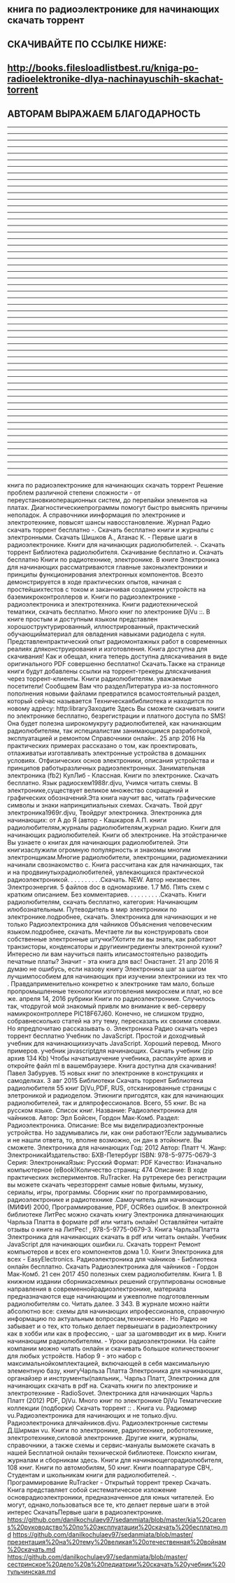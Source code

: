 книга по радиоэлектронике для начинающих скачать торрент
--------------------------------------------------
СКАЧИВАЙТЕ ПО ССЫЛКЕ НИЖЕ:
--------------------------------------------------
http://books.filesloadlistbest.ru/kniga-po-radioelektronike-dlya-nachinayuschih-skachat-torrent
--------------------------------------------------
АВТОРАМ ВЫРАЖАЕМ БЛАГОДАРНОСТЬ
--------------------------------------------------
--------------------------------------------------
--------------------------------------------------
--------------------------------------------------
--------------------------------------------------
--------------------------------------------------
--------------------------------------------------
--------------------------------------------------
--------------------------------------------------
--------------------------------------------------
--------------------------------------------------
--------------------------------------------------
--------------------------------------------------
--------------------------------------------------
--------------------------------------------------
--------------------------------------------------
--------------------------------------------------
--------------------------------------------------
--------------------------------------------------
--------------------------------------------------
--------------------------------------------------
--------------------------------------------------
--------------------------------------------------
--------------------------------------------------
--------------------------------------------------
--------------------------------------------------
--------------------------------------------------
--------------------------------------------------
--------------------------------------------------
--------------------------------------------------
--------------------------------------------------
--------------------------------------------------
--------------------------------------------------
--------------------------------------------------
--------------------------------------------------
--------------------------------------------------
--------------------------------------------------
--------------------------------------------------
--------------------------------------------------
--------------------------------------------------
--------------------------------------------------
--------------------------------------------------
--------------------------------------------------
--------------------------------------------------
--------------------------------------------------
--------------------------------------------------
--------------------------------------------------
--------------------------------------------------
--------------------------------------------------
--------------------------------------------------
--------------------------------------------------
--------------------------------------------------
--------------------------------------------------
--------------------------------------------------
--------------------------------------------------
книга по радиоэлектронике для начинающих скачать торрент Решение проблем различной степени сложности - от переустановкиоперационных систем, до перепайки элементов на платах. Диагностическиепрограммы помогут быстро выяснять причины неполадок. А справочники иинформация по электронике и электротехнике, повысят шансы навосстановление. Журнал Радио скачать торрент бесплатно -. Скачать бесплатно книги и журналы с электронными. Скачать Шишков А., Атанас К. - Первые шаги в радиоэлектронике. Книги для начинающих радиолюбителей. -. Скачать торрент Библиотека радиолюбителя. Скачивание бесплатно и. Скачать бесплатно Книги по радиотехнике, электронике. В книге Электроника для начинающих рассматриваются главные законыэлектроники и принципы функционирования электронных компонентов. Всеэто демонстрируется в ходе практических опытов, начиная с простейшихтестов с током и заканчивая созданием устройств на баземикроконтроллеров и. Книги по радиоэлектронике - радиоэлектроника и электротехника. Книги радиотехнической тематики, скачать бесплатно. Много книг по электронике DjVu ::. В книге простым и доступным языком представлен хорошоструктурированный, иллюстрированный, практический обучающийматериал для овладения навыками радиодела с нуля. Представленпрактический опыт радиомонтажных работ в современных реалиях  дляконструирования и изготовления. Книга доступна для скачивания! Как и обещал, книга теперь доступна дляскачивания в виде оригинального PDF совершенно бесплатно! Скачать.Также на странице книги будут добавлены ссылки на торрент-трекеры дляскачивания через торрент-клиенты. Книги радиолюбителям. уважаемые посетители! Сообщаем Вам что разделЛитература из-за постоянного пополнения новыми файлами превратился всамостоятельный раздел, который сейчас называется Техническаябиблиотека и находится по новому адресу: http:libraryЗаходите
Здесь Вы сможете скачивать книги по электронике бесплатно, безрегистрации и платного доступа по SMS!  Она будет полезна широкомукругу радиолюбителей, как начинающим радиолюбителям, так испециалистам занимающимся разработкой, эксплуатацией и ремонтом Справочники онлайн:. 25 апр 2016  На практических примерах рассказано о том, как проектировать, отлаживатьи изготавливать электронные устройства в домашних условиях. Отфизических основ электроники, описания устройства и принципов работыразличных радиоэлектронных. Занимательная электроника (fb2)  КулЛиб - Классная. Книги по электронике. Скачать бесплатно. Язык радиосхем1988г.djvu, Учимся читать схемы. В электронике,существует великое множество сокращений и графических обозначений.Эта книга научит вас, читать графические символы и знаки напринципиальных схемах. Скачать. Твой друг электроника1969г.djvu, Твойдруг электроника. Электроника для начинающих: от А до Я (автор - Кашкаров А.П. книги радиолюбителям,журналы радиолюбителям,журнал радио. Книги для начинающих радиолюбителей. Книги об электронике. На этойстраничке Вы узнаете о книгах для начинающих радиолюбителей. Эти книгизаслужили огромную популярность и знакомы многим электронщикам.Многие радиолюбители, электронщики, радиомеханики начинали свознакомство с. Книга рассчитана как для начинающих, так и на продвинутыхрадиолюбителей, увлекающихся практической радиоэлектроникой. . . . . . . . . .Скачать. NEW. Автор неизвестен. Электроэнергия. 5 файлов doc в одномархиве. 1.7 Мб. Пять схем с кратким описанием. Без комментариев. . . . . . . . . .Скачать. Книги радиолюбителям, скачать бесплатно, категория: Начинающим илюбознательным. Путеводитель в мир электроники  по электронике.подробнее, скачать. Электроника для начинающих и не только Радиоэлектроника для чайников Объяснения человеческим языком.подробнее, скачать. Мечтаете ли вы конструировать свои собственные электронные штучки?Хотите ли вы знать, как работают транзисторы, конденсаторы и другиеингредиенты электронной кухни? Интересно ли вам научиться паять илисамостоятельно разводить печатные платы? Значит - эта книга для вас! Онастанет. 21 апр 2016  Я думаю не ошибусь, если назову книгу Электроника шаг за шагом лучшимпособием для начинающих при изучении электроники из тех что . Правдаприменительно конкретно к электронике там мало, больше пропромышленные технологии изготовления микросхем и плат, но все же. апреля 14, 2016  рубрики Книги по радиоэлектронике. Случилось так, чтодругой мой знакомый привлк мо внимание к веб-серверу намикроконтроллере PIC18F67J60. Конечно, не слишком трудно, собравнесколько статей на эту тему, пересказать их своими словами. Но япредпочитаю рассказывать о. Электроника  Радио скачать через торрент бесплатно
Учебник по JavaScript. Простой и доходчивый учебник для начинающихизучать JavaScript. Хороший перевод. Много примеров. учебник javascriptдля начинающих. Скачать учебник  (zip архив 134 Kb) Чтобы начатьизучение учебника, распакуйте архив и откройте файл ml в вашембраузере. Книга доступна для скачивания!  Павел Забуруев. 15 новых книг по электронике в конструкциях и самоделках. 3 авг 2015  Библиотеки  Скачать торрент Библиотека радиолюбителя 55 книг DjVu,PDF, RUS, отсканированные страницы  с элетроникой и радиоделом. Этикниги пригодятся, как для начинающих радиолюбителей, так и дляпрофессионалов. Всего, 55 книг. Вс на русском языке. Список книг. Название: Радиоэлектроника для чайников. Автор: Эрл Бойсен, Гордон Мак-Комб. Раздел: Радиоэлектроника. Описание: Все мы виделирадиоэлектронные устройства. Но задумывались ли, как они работают?Если задумывались и не нашли ответа, то, вполне возможно, он дан в этойкниге. Вы сможете. Электроника для начинающих Год: 2012 Автор: Платт Ч. Жанр: ЭлектроникаИздательство: БХВ-Петербург ISBN: 978-5-9775-0679-3 Серия: ЭлектроникаЯзык: Русский Формат: PDF Качество: Изначально компьютерное (eBook)Количество страниц: 474 Описание: В ходе практических экспериментов. RuTracker. На рутрекере без регистрации вы можете скачать черезторрент самые новые фильмы, музыку, сериалы, игры, программы. Сборник книг по программированию, радиоэлектронике и радиотехнике .Самоучитель для начинающих (МИФИ) 2000, Программирование, PDF, OCRбез ошибок. В электронной библиотеке ЛитРес можно скачать книгу Электроника дляначинающих Чарльза Платта в формате pdf или читать онлaйн! Оставляйтеи читайте отзывы о книге на ЛитРес! , 978-5-9775-0679-3.  Книга ЧарльзаПлатта Электроника для начинающих  скачать в pdf или читать онлайн. Учебник JavaScript для начинающих  ошибки.ru. Скачать торрент Ремонт компьютеров и всех его компонентов дома 1.0. Книги  Электроника для всех - EasyElectronics. Радиоэлектроника для чайников - Библиотека онлайн бесплатно. Скачать Радиоэлектроника для чайников - Гордон Мак-Комб. 21 сен 2017  450 полезных схем радиолюбителям. Книга 1. В книжном издании сборникасхемных решений сгруппированы основные направления в современнойрадиоэлектронике, материала предназначаются еще начинающим и ужевполне подготовленным радиолюбителям со. Читать далее. 3 343.
В журнале можно найти абсолютно все: схемы для начинающих ипрофессионалов, справочную информацию по актуальным вопросам,технические . Но Радио не забывает и о тех, кто только делает первыешаги в радиоэлектронику как в хобби или как в профессию, - шаг за шагомвводит их в мир. Книги начинающим радиолюбителям. - Уроки радиоэлектроники. На сайте компании можно читать онлайн и скачивать большое количествокниг для любых устройств.  Набор 9 - это набор с максимальнойкомплектацией, включающей в себя максимальную элементную базу, книгуЧарльза Платта Электроника для начинающих, органайзер и инструменты(паяльник,. Чарльз Платт, Электроника для начинающих скачать в pdf на. Скачать книги по электронике и электротехнике - RadioSovet. Электроника для начинающих  Чарльз Платт (2012) PDF, DjVu. Много книг по электронике DjVu  Тематические коллекции (подборки) Скачать торрент :: .  Книга vu. Радиомир vu.Радиоэлектроника для начинающих и не только.djvu. Радиоэлектроника длячайников.djvu. Радиоэлектронные системы Д.Ширман vu. Книги по электронике, радиотехнике, робототехнике, электротехнике,силовой электронике. Другие книги, журналы, справочники, а также схемы и сервис-мануалы выможете скачать в нашей Бесплатной онлайн технической библиотеке. Поискпо книгам, журналам и сборникам здесь. Книги для начинающегорадиолюбителя, 108 книг. Книги по автомобилям, 50 книг. Книги поаппаратуре СВЧ,. Cтудентам и школьникам книги для радиолюбителей. -. Программирование RuTracker - Открытый торрент трекер  Скачать. Книга представляет собой систематическое изложение основрадиоэлектроники, предназначенное для юных читателей. Ею могут, однако,пользоваться все те, кто делает первые шаги в этой интерес СкачатьПервые шаги в радиоэлектронике.
https://github.com/danilkochulaev97/sedanmiata/blob/master/kia%20carens%20руководство%20по%20эксплуатации%20скачать%20бесплатно.md
https://github.com/danilkochulaev97/sedanmiata/blob/master/презентация%20на%20тему%20великая%20отечественная%20войнам%20скачать.md
https://github.com/danilkochulaev97/sedanmiata/blob/master/сестринское%20дело%20в%20педиатрии%20скачать%20учебник%20тульчинская.md